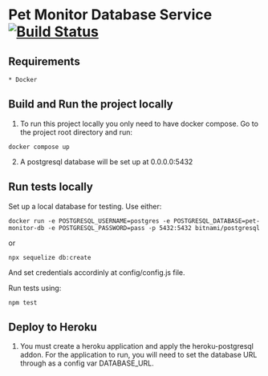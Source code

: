 # Pet Monitor Database Service [![Build Status](https://app.travis-ci.com/PetMonitor/pet-monitor-db-service.svg?branch=master)](https://app.travis-ci.com/PetMonitor/pet-monitor-db-service)

## Requirements

	* Docker

## Build and Run the project locally

1. To run this project locally you only need to have docker compose. Go to the project root directory and run:

`docker compose up`

2. A postgresql database will be set up at 0.0.0.0:5432

## Run tests locally

Set up a local database for testing. Use either:

`docker run -e POSTGRESQL_USERNAME=postgres -e POSTGRESQL_DATABASE=pet-monitor-db -e POSTGRESQL_PASSWORD=pass -p 5432:5432 bitnami/postgresql`

or

`npx sequelize db:create`

And set credentials accordinly at config/config.js file.

Run tests using:

`npm test`

## Deploy to Heroku

1. You must create a heroku application and apply the heroku-postgresql addon. For the application to run, you will need to set the database URL through as a config var DATABASE_URL.